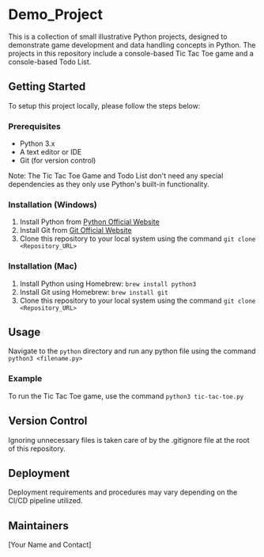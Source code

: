 # Demo_Project

This is a collection of small illustrative Python projects, designed to demonstrate game development and data handling concepts in Python. The projects in this repository include a console-based Tic Tac Toe game and a console-based Todo List.

## Getting Started

To setup this project locally, please follow the steps below:

### Prerequisites

- Python 3.x
- A text editor or IDE
- Git (for version control)

Note: The Tic Tac Toe Game and Todo List don't need any special dependencies as they only use Python's built-in functionality.

### Installation (Windows)

1. Install Python from [Python Official Website](https://www.python.org/downloads/windows/)
2. Install Git from [Git Official Website](https://git-scm.com/downloads)
3. Clone this repository to your local system using the command `git clone <Repository_URL>`

### Installation (Mac)

1. Install Python using Homebrew: `brew install python3`
2. Install Git using Homebrew: `brew install git`
3. Clone this repository to your local system using the command `git clone <Repository_URL>`

## Usage

Navigate to the `python` directory and run any python file using the command `python3 <filename.py>`

### Example

To run the Tic Tac Toe game, use the command `python3 tic-tac-toe.py`

## Version Control

Ignoring unnecessary files is taken care of by the .gitignore file at the root of this repository.

## Deployment

Deployment requirements and procedures may vary depending on the CI/CD pipeline utilized.

## Maintainers

[Your Name and Contact]